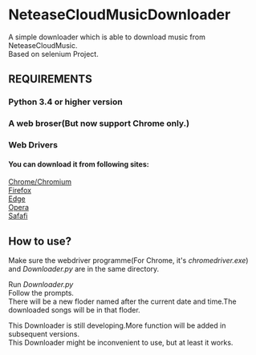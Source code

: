 # NeteaseCloudMusicDownloader
A simple downloader which is able to download music from NeteaseCloudMusic.  
Based on selenium Project.
## REQUIREMENTS
### Python 3.4 or higher version  
### A web broser(But now support Chrome only.)  
### Web Drivers  
#### You can download it from following sites:  
[Chrome/Chromium](https://sites.google.com/chromium.org/driver/)  
[Firefox](https://github.com/mozilla/geckodriver/)  
[Edge](https://developer.microsoft.com/en-us/microsoft-edge/tools/webdriver/)  
[Opera](https://github.com/operasoftware/operachromiumdriver/)  
[Safafi](https://webkit.org/blog/6900/webdriver-support-in-safari-10/)  

## How to use?
Make sure the webdriver programme(For Chrome, it's _chromedriver.exe_) and _Downloader.py_ are in the same directory.  

Run _Downloader.py_  
Follow the prompts.  
There will be a new floder named after the current date and time.The downloaded songs will be in that floder.  




This Downloader is still developing.More function will be added in subsequent versions.  
This Downloader might be inconvenient to use, but at least it works.
